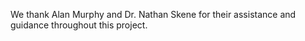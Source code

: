 We thank Alan Murphy and Dr. Nathan Skene for their assistance and guidance throughout this project.
